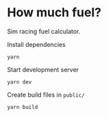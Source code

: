 # How much fuel?

Sim racing fuel calculator.

Install dependencies

    yarn

Start development server

    yarn dev

Create build files in `public/`

    yarn build
